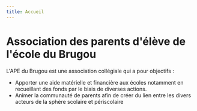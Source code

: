```yaml
---
title: Accueil
---
```

# Association des parents d'élève de l'école du Brugou

L'APE du Brugou est une association collégiale qui a pour objectifs :
  
- Apporter une aide matérielle et financière aux écoles notamment en recueillant des fonds par le biais de diverses actions.
- Animer la communauté de parents afin de créer du lien entre les divers acteurs de la sphère scolaire et périscolaire

